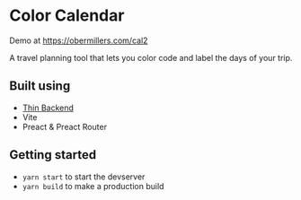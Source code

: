 # Color Calendar

Demo at https://obermillers.com/cal2

A travel planning tool that lets you color code and label the days of your trip.

## Built using

- [Thin Backend](https://thin.dev/)
- Vite
- Preact & Preact Router

## Getting started

- `yarn start` to start the devserver
- `yarn build` to make a production build
